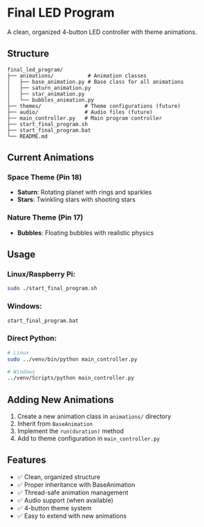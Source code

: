 # Final LED Program

A clean, organized 4-button LED controller with theme animations.

## Structure

```
final_led_program/
├── animations/           # Animation classes
│   ├── base_animation.py # Base class for all animations
│   ├── saturn_animation.py
│   ├── star_animation.py
│   └── bubbles_animation.py
├── themes/              # Theme configurations (future)
├── audio/               # Audio files (future)
├── main_controller.py   # Main program controller
├── start_final_program.sh
├── start_final_program.bat
└── README.md
```

## Current Animations

### Space Theme (Pin 18)
- **Saturn**: Rotating planet with rings and sparkles
- **Stars**: Twinkling stars with shooting stars

### Nature Theme (Pin 17)
- **Bubbles**: Floating bubbles with realistic physics

## Usage

### Linux/Raspberry Pi:
```bash
sudo ./start_final_program.sh
```

### Windows:
```bash
start_final_program.bat
```

### Direct Python:
```bash
# Linux
sudo ../venv/bin/python main_controller.py

# Windows
../venv/Scripts/python main_controller.py
```

## Adding New Animations

1. Create a new animation class in `animations/` directory
2. Inherit from `BaseAnimation`
3. Implement the `run(duration)` method
4. Add to theme configuration in `main_controller.py`

## Features

- ✅ Clean, organized structure
- ✅ Proper inheritance with BaseAnimation
- ✅ Thread-safe animation management
- ✅ Audio support (when available)
- ✅ 4-button theme system
- ✅ Easy to extend with new animations

